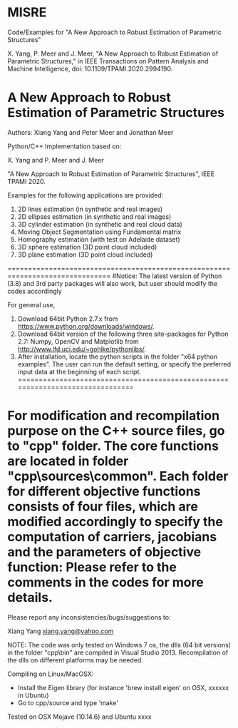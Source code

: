 # MISRE
Code/Examples for "A New Approach to Robust Estimation of Parametric Structures"

X. Yang, P. Meer and J. Meer, "A New Approach to Robust Estimation of Parametric Structures," in IEEE Transactions on Pattern Analysis and Machine Intelligence, doi: 10.1109/TPAMI.2020.2994190.

A New Approach to Robust Estimation of Parametric Structures
===============================================================================
Authors: Xiang Yang and Peter Meer and Jonathan Meer

Python/C++ Implementation based on:

X. Yang and P. Meer and J. Meer 

"A New Approach to Robust Estimation of Parametric Structures", IEEE TPAMI 2020. 

Examples for the following applications are provided:
1. 2D lines estimation (in synthetic and real images)
2. 2D ellipses estimation (in synthetic and real images)
3. 3D cylinder estimation (in synthetic and real cloud data)
4. Moving Object Segmentation using Fundamental matrix
5. Homography estimation (with test on Adelaide dataset)
6. 3D sphere estimation (3D point cloud included)
7. 3D plane estimation (3D point cloud included)


===============================================================================
#Notice: 
The latest version of Python (3.8) and 3rd party packages will also work, 
but user should modify the codes accordingly

For general use,
1. Download 64bit Python 2.7.x from https://www.python.org/downloads/windows/.
2. Download 64bit version of the following three site-packages for Python 2.7:
Numpy, OpenCV and Matplotlib from http://www.lfd.uci.edu/~gohlke/pythonlibs/.
3. After installation, locate the python scripts in the folder "x64 python examples\".
The user can run the default setting, or specify the preferred input data at the beginning of each script.
===============================================================================

For modification and recompilation purpose on the C++ source files, go to "cpp\" folder.
The core functions are located in folder "cpp\sources\common". Each folder for different objective functions 
consists of four files, which are modified accordingly to specify the computation of carriers, jacobians and the 
parameters of objective function:
Please refer to the comments in the codes for more details.
===============================================================================

Please report any inconsistencies/bugs/suggestions to:

Xiang Yang
xiang.yang@yahoo.com

NOTE: The code was only tested on Windows 7 os, the dlls (64 bit versions) in the folder "cpp\bin" are 
compiled in Visual Studio 2013. Recompilation of the dlls on different platforms may be needed.

Compiling on Linux/MacOSX: 
- Install the Eigen library (for instance 'brew install eigen' on OSX, xxxxxx in Ubuntu)
- Go to cpp/source and type 'make'

Tested on OSX Mojave (10.14.6) and Ubuntu xxxx